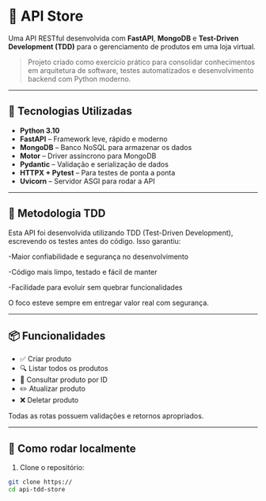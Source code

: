 # 🛒 API Store

Uma API RESTful desenvolvida com **FastAPI**, **MongoDB** e **Test-Driven Development (TDD)** para o gerenciamento de produtos em uma loja virtual.

> Projeto criado como exercício prático para consolidar conhecimentos em arquitetura de software, testes automatizados e desenvolvimento backend com Python moderno.

---

## 🚀 Tecnologias Utilizadas

- **Python 3.10**
- **FastAPI** – Framework leve, rápido e moderno
- **MongoDB** – Banco NoSQL para armazenar os dados
- **Motor** – Driver assíncrono para MongoDB
- **Pydantic** – Validação e serialização de dados
- **HTTPX + Pytest** – Para testes de ponta a ponta
- **Uvicorn** – Servidor ASGI para rodar a API

---

## 🧪 Metodologia TDD

Esta API foi desenvolvida utilizando TDD (Test-Driven Development), escrevendo os testes antes do código. Isso garantiu:

-Maior confiabilidade e segurança no desenvolvimento

-Código mais limpo, testado e fácil de manter

-Facilidade para evoluir sem quebrar funcionalidades

O foco esteve sempre em entregar valor real com segurança.

---

## 📦 Funcionalidades

- ✅ Criar produto
- 🔍 Listar todos os produtos
- 📄 Consultar produto por ID
- ✏️ Atualizar produto
- ❌ Deletar produto

Todas as rotas possuem validações e retornos apropriados.

---

## 🧭 Como rodar localmente

1. Clone o repositório:
```bash
git clone https://
cd api-tdd-store
